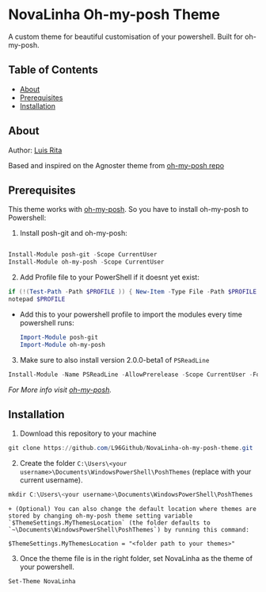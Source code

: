 # NovaLinha Oh-my-posh Theme

A custom theme for beautiful customisation of your powershell. Built for oh-my-posh.

## Table of Contents

* [About](#about)
* [Prerequisites](#prerequisites)
* [Installation](#installation)

## About

Author: [Luis Rita](https://www.linkedin.com/in/luis-ivan-rita)

Based and inspired on the Agnoster theme from [oh-my-posh repo](https://github.com/JanDeDobbeleer/oh-my-posh)

## Prerequisites

This theme works with [oh-my-posh](https://github.com/JanDeDobbeleer/oh-my-posh). 
So you have to install oh-my-posh to Powershell:

1. Install posh-git and oh-my-posh:

  ```powershell

  Install-Module posh-git -Scope CurrentUser
  Install-Module oh-my-posh -Scope CurrentUser

  ```

2. Add Profile file to your PowerShell if it doesnt yet exist:

```powershell
if (!(Test-Path -Path $PROFILE )) { New-Item -Type File -Path $PROFILE -Force }
notepad $PROFILE
```

  + Add this to your powershell profile to import the modules every time powershell runs:

    ```powershell
    Import-Module posh-git
    Import-Module oh-my-posh
    ```

3. Make sure to also install version 2.0.0-beta1 of `PSReadLine`

  ```powershell
  Install-Module -Name PSReadLine -AllowPrerelease -Scope CurrentUser -Force
  ```

  *For More info visit [oh-my-posh](https://github.com/JanDeDobbeleer/oh-my-posh).*

## Installation

1. Download this repository to your machine

  ```powershell 
  git clone https://github.com/L96Github/NovaLinha-oh-my-posh-theme.git
  ```

2. Create the folder `C:\Users\<your username>\Documents\WindowsPowerShell\PoshThemes` (replace <your username> with your current username).

  ```powershell
  mkdir C:\Users\<your username>\Documents\WindowsPowerShell\PoshThemes
  ```

    + (Optional) You can also change the default location where themes are stored by changing oh-my-posh theme setting variable `$ThemeSettings.MyThemesLocation` (the folder defaults to `~\Documents\WindowsPowerShell\PoshThemes`) by running this command:
`$ThemeSettings.MyThemesLocation = "<folder path to your themes>"`

3. Once the theme file is in the right folder, set NovaLinha as the theme of your powershell.

```powershell
Set-Theme NovaLinha
```